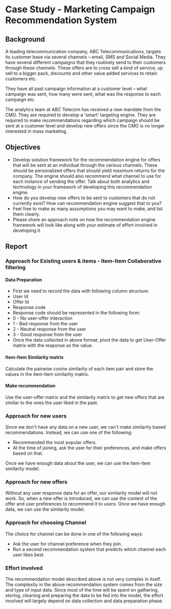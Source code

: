 # Case Study - Marketing Campaign Recommendation System

## Background

A leading telecommunication company, ABC Telecommunications, targets its customer base via several channels – email, SMS and Social Media. They have several different campaigns that they routinely send to their customers through these channels. These offers are to cross sell a kind of service, up sell to a bigger pack, discounts and other value added services to retain customers etc.  

They have all past campaign information at a customer level – what campaign was sent, how many were sent, what was the response to each campaign etc.  

The analytics team at ABC Telecom has received a new mandate from the CMO. They are required to develop a 'smart' targeting engine. They are required to make recommendations regarding which campaign should be sent at a customer level and develop new offers since the CMO is no longer interested in mass marketing.  

## Objectives

- Develop solution framework for the recommendation engine for offers that will be sent at an individual through the various channels. These should be personalized offers that should yield maximum returns for the company. The engine should also recommend what channel to use for each instance of sending the offer. Talk about both analytics and technology in your framework of developing this recommendation engine.
- How do you develop new offers to be sent to customers that do not currently exist? How can recommendation engine suggest that to you?
- Feel free to make as many assumptions you may want to make, and list them clearly.
- Please share an approach note on how the recommendation engine framework will look like along with your estimate of effort involved in developing it.

## Report

### Approach for Existing users & items - Item-Item Collaborative filtering

#### Data Preparation

- First we need to record the data with following column structure:
 - User Id
 - Offer Id
 - Response code
- Response code should be represented in the following form:
 - 0 - No user-offer interaction 
 - 1 - Bad response from the user
 - 2 - Neutral response from the user
 - 3 - Good response from the user
- Once the data collected in above format, pivot the data to get User-Offer matrix with the response as the value. 

#### Item-Item Similarity matrix

Calculate the pairwise cosine similarity of each item pair and store the values in the item-item similarity matrix.

#### Make recommendation

Use the user-offer matrix and the similarity matrix to get new offers that are similar to the ones the user liked in the past. 

### Approach for new users

Since we don't have any data on a new user, we can't make similarity based recommendations. Instead, we can use one of the following:

- Recommended the most popular offers. 
- At the time of joining, ask the user for their preferences, and make offers based on that. 

Once we have enough data about the user, we can use the item-item similarity model. 

### Approach for new offers 

Without any user response data for an offer, our similarity model will not work. So, when a new offer is introduced, we can use the content of the offer and user preferences to recommend it to users. Once we have enough data, we can use the similarity model. 

### Approach for choosing Channel

The choice for channel can be done in one of the following ways:

- Ask the user for channel preference when they join.
- Run a second recommendation system that predicts which channel each user likes best.

### Effort involved

The recommendation model described above is not very complex in itself. The complexity in the above recommendation system comes from the size and type of input data. Since most of the time will be spent on gathering, storing, cleaning and preparing the data to be fed into the model, the effort involved will largely depend on data collection and data preparation phase.



